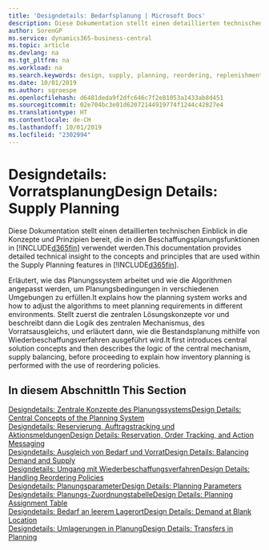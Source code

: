```yaml
---
title: 'Designdetails: Bedarfsplanung | Microsoft Docs'
description: Diese Dokumentation stellt einen detaillierten technischen Einblick in die Konzepte und Prinzipien bereit, die in den Beschaffungsplanungsfunktionen in Business Central.
author: SorenGP
ms.service: dynamics365-business-central
ms.topic: article
ms.devlang: na
ms.tgt_pltfrm: na
ms.workload: na
ms.search.keywords: design, supply, planning, reordering, replenishment
ms.date: 10/01/2019
ms.author: sgroespe
ms.openlocfilehash: d6481deda9f2dfc646c7f2e81053a1433ab8d451
ms.sourcegitcommit: 02e704bc3e01d62072144919774f1244c42827e4
ms.translationtype: HT
ms.contentlocale: de-CH
ms.lasthandoff: 10/01/2019
ms.locfileid: "2302994"
---
```

# <a name="design-details-supply-planning"></a><span data-ttu-id="6781b-103">Designdetails: Vorratsplanung</span><span class="sxs-lookup"><span data-stu-id="6781b-103">Design Details: Supply Planning</span></span>
<span data-ttu-id="6781b-104">Diese Dokumentation stellt einen detaillierten technischen Einblick in die Konzepte und Prinzipien bereit, die in den Beschaffungsplanungsfunktionen in [!INCLUDE[d365fin](includes/d365fin_md.md)] verwendet werden.</span><span class="sxs-lookup"><span data-stu-id="6781b-104">This documentation provides detailed technical insight to the concepts and principles that are used within the Supply Planning features in [!INCLUDE[d365fin](includes/d365fin_md.md)].</span></span>  

<span data-ttu-id="6781b-105">Erläutert, wie das Planungssystem arbeitet und wie die Algorithmen angepasst werden, um Planungsbedingungen in verschiedenen Umgebungen zu erfüllen.</span><span class="sxs-lookup"><span data-stu-id="6781b-105">It explains how the planning system works and how to adjust the algorithms to meet planning requirements in different environments.</span></span> <span data-ttu-id="6781b-106">Stellt zuerst die zentralen Lösungskonzepte vor und beschreibt dann die Logik des zentralen Mechanismus, des Vorratsausgleichs, und erläutert dann, wie die Bestandsplanung mithilfe von Wiederbeschaffungsverfahren ausgeführt wird.</span><span class="sxs-lookup"><span data-stu-id="6781b-106">It first introduces central solution concepts and then describes the logic of the central mechanism, supply balancing, before proceeding to explain how inventory planning is performed with the use of reordering policies.</span></span>  

## <a name="in-this-section"></a><span data-ttu-id="6781b-107">In diesem Abschnitt</span><span class="sxs-lookup"><span data-stu-id="6781b-107">In This Section</span></span>  
[<span data-ttu-id="6781b-108">Designdetails: Zentrale Konzepte des Planungssystems</span><span class="sxs-lookup"><span data-stu-id="6781b-108">Design Details: Central Concepts of the Planning System</span></span>](design-details-central-concepts-of-the-planning-system.md)  
[<span data-ttu-id="6781b-109">Designdetails: Reservierung, Auftragstracking und Aktionsmeldungen</span><span class="sxs-lookup"><span data-stu-id="6781b-109">Design Details: Reservation, Order Tracking, and Action Messaging</span></span>](design-details-reservation-order-tracking-and-action-messaging.md)  
[<span data-ttu-id="6781b-110">Designdetails: Ausgleich von Bedarf und Vorrat</span><span class="sxs-lookup"><span data-stu-id="6781b-110">Design Details: Balancing Demand and Supply</span></span>](design-details-balancing-demand-and-supply.md)  
[<span data-ttu-id="6781b-111">Designdetails: Umgang mit Wiederbeschaffungsverfahren</span><span class="sxs-lookup"><span data-stu-id="6781b-111">Design Details: Handling Reordering Policies</span></span>](design-details-handling-reordering-policies.md)  
[<span data-ttu-id="6781b-112">Designdetails: Planungsparameter</span><span class="sxs-lookup"><span data-stu-id="6781b-112">Design Details: Planning Parameters</span></span>](design-details-planning-parameters.md)  
[<span data-ttu-id="6781b-113">Designdetails: Planungs-Zuordnungstabelle</span><span class="sxs-lookup"><span data-stu-id="6781b-113">Design Details: Planning Assignment Table</span></span>](design-details-planning-assignment-table.md)  
[<span data-ttu-id="6781b-114">Designdetails: Bedarf an leerem Lagerort</span><span class="sxs-lookup"><span data-stu-id="6781b-114">Design Details: Demand at Blank Location</span></span>](design-details-demand-at-blank-location.md)  
[<span data-ttu-id="6781b-115">Designdetails: Umlagerungen in Planung</span><span class="sxs-lookup"><span data-stu-id="6781b-115">Design Details: Transfers in Planning</span></span>](design-details-transfers-in-planning.md)
